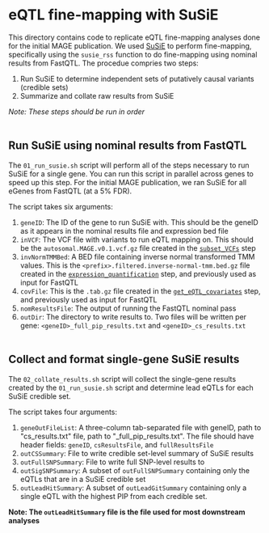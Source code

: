 # eQTL fine-mapping with SuSiE

This directory contains code to replicate eQTL fine-mapping analyses done for the initial MAGE publication. We used [SuSiE](https://github.com/stephenslab/susieR)
to perform fine-mapping, specifically using the `susie_rss` function to do fine-mapping using nominal results from FastQTL. The procedue compries two steps:
1. Run SuSiE to determine independent sets of putatively causal variants (credible sets)
2. Summarize and collate raw results from SuSiE

*Note: These steps should be run in order*<br><br>

## Run SuSiE using nominal results from FastQTL

The `01_run_susie.sh` script will perform all of the steps necessary to run SuSiE for a single gene. You can run this script in parallel across genes to speed up this step. For the initial MAGE publication, we ran SuSiE for all eGenes from FastQTL (at a 5% FDR).

The script takes six arguments:
1. `geneID`: The ID of the gene to run SuSiE with. This should be the geneID as it appears in the nominal results file and expression bed file
2. `inVCF`: The VCF file with variants to run eQTL mapping on. This should be the `autosomal.MAGE.v0.1.vcf.gz` file created in the [`subset_VCFs`](../../data_preparation/subset_VCFs/) step
3. `invNormTMMBed`: A BED file containing inverse normal transformed TMM values. This is the `<prefix>.filtered.inverse-normal-tmm.bed.gz` file created in the [`expression_quantification`](../../data_preparation/expression_quantification/) step, and previously used as input for FastQTL
4. `covFile`: This is the `.tab.gz` file created in the [`get_eQTL_covariates`](../get_eQTL_covariates/) step, and previously used as input for FastQTL
5. `nomResultsFile`: The output of running the FastQTL nominal pass
6. `outDir`: The directory to write results to. Two files will be written per gene: `<geneID>_full_pip_results.txt` and `<geneID>_cs_results.txt`
<br><br>

## Collect and format single-gene SuSiE results

The `02_collate_results.sh` script will collect the single-gene results created by the `01_run_susie.sh` script and determine lead eQTLs for each SuSiE credible set.

The script takes four arguments:
1. `geneOutFileList`: A three-column tab-separated file with geneID, path to "cs_results.txt" file, path to "_full_pip_results.txt". The file should have header fields: `geneID`, `csResultsFile`, and `fullResultsFile`
2. `outCSSummary`: File to write credible set-level summary of SuSiE results
3. `outFullSNPSummary`: File to write full SNP-level results to
4. `outSigSNPSummary`: A subset of `outFullSNPSummary` containing only the eQTLs that are in a SuSiE credible set
5. `outLeadHitSummary`: A subset of `outLeadGitSummary` containing only a single eQTL with the highest PIP from each credible set.

**Note: The `outLeadHitSummary` file  is the file used for most downstream analyses**<br><br>
